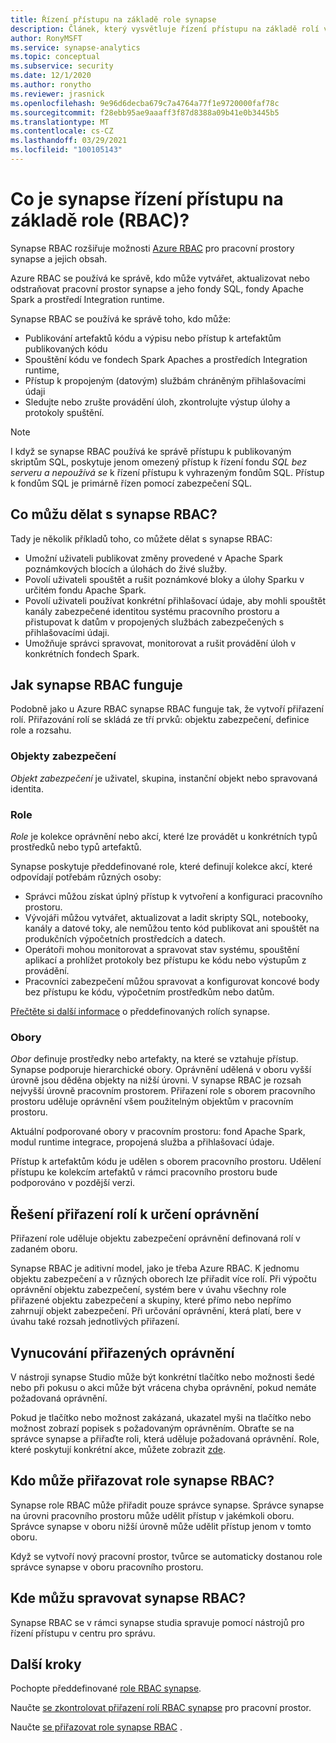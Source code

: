 ```yaml
---
title: Řízení přístupu na základě role synapse
description: Článek, který vysvětluje řízení přístupu na základě rolí ve službě Azure synapse Analytics
author: RonyMSFT
ms.service: synapse-analytics
ms.topic: conceptual
ms.subservice: security
ms.date: 12/1/2020
ms.author: ronytho
ms.reviewer: jrasnick
ms.openlocfilehash: 9e96d6decba679c7a4764a77f1e9720000faf78c
ms.sourcegitcommit: f28ebb95ae9aaaff3f87d8388a09b41e0b3445b5
ms.translationtype: MT
ms.contentlocale: cs-CZ
ms.lasthandoff: 03/29/2021
ms.locfileid: "100105143"
---
```

# <a name="what-is-synapse-role-based-access-control-rbac"></a>Co je synapse řízení přístupu na základě role (RBAC)?

Synapse RBAC rozšiřuje možnosti [Azure RBAC](../../role-based-access-control/overview.md) pro pracovní prostory synapse a jejich obsah. 

Azure RBAC se používá ke správě, kdo může vytvářet, aktualizovat nebo odstraňovat pracovní prostor synapse a jeho fondy SQL, fondy Apache Spark a prostředí Integration runtime.

Synapse RBAC se používá ke správě toho, kdo může:
- Publikování artefaktů kódu a výpisu nebo přístup k artefaktům publikovaných kódu 
- Spouštění kódu ve fondech Spark Apaches a prostředích Integration runtime,
- Přístup k propojeným (datovým) službám chráněným přihlašovacími údaji 
- Sledujte nebo zrušte provádění úloh, zkontrolujte výstup úlohy a protokoly spuštění.  

>[!Note]
>I když se synapse RBAC používá ke správě přístupu k publikovaným skriptům SQL, poskytuje jenom omezený přístup k řízení fondu _SQL bez serveru a nepoužívá se_ k řízení přístupu k vyhrazeným fondům SQL.  Přístup k fondům SQL je primárně řízen pomocí zabezpečení SQL.

## <a name="what-can-i-do-with-synapse-rbac"></a>Co můžu dělat s synapse RBAC?

Tady je několik příkladů toho, co můžete dělat s synapse RBAC:
  - Umožní uživateli publikovat změny provedené v Apache Spark poznámkových blocích a úlohách do živé služby.
  - Povolí uživateli spouštět a rušit poznámkové bloky a úlohy Sparku v určitém fondu Apache Spark.
  - Povolí uživateli používat konkrétní přihlašovací údaje, aby mohli spouštět kanály zabezpečené identitou systému pracovního prostoru a přistupovat k datům v propojených službách zabezpečených s přihlašovacími údaji. 
  - Umožňuje správci spravovat, monitorovat a rušit provádění úloh v konkrétních fondech Spark.    

## <a name="how-synapse-rbac-works"></a>Jak synapse RBAC funguje
Podobně jako u Azure RBAC synapse RBAC funguje tak, že vytvoří přiřazení rolí. Přiřazování rolí se skládá ze tří prvků: objektu zabezpečení, definice role a rozsahu.  

### <a name="security-principals"></a>Objekty zabezpečení

_Objekt zabezpečení_ je uživatel, skupina, instanční objekt nebo spravovaná identita.

### <a name="roles"></a>Role
 
_Role_ je kolekce oprávnění nebo akcí, které lze provádět u konkrétních typů prostředků nebo typů artefaktů.

Synapse poskytuje předdefinované role, které definují kolekce akcí, které odpovídají potřebám různých osoby:
- Správci můžou získat úplný přístup k vytvoření a konfiguraci pracovního prostoru. 
- Vývojáři můžou vytvářet, aktualizovat a ladit skripty SQL, notebooky, kanály a datové toky, ale nemůžou tento kód publikovat ani spouštět na produkčních výpočetních prostředcích a datech.
- Operátoři mohou monitorovat a spravovat stav systému, spouštění aplikací a prohlížet protokoly bez přístupu ke kódu nebo výstupům z provádění.
- Pracovníci zabezpečení můžou spravovat a konfigurovat koncové body bez přístupu ke kódu, výpočetním prostředkům nebo datům.

[Přečtěte si další informace](./synapse-workspace-synapse-rbac-roles.md) o předdefinovaných rolích synapse. 

### <a name="scopes"></a>Obory

_Obor_ definuje prostředky nebo artefakty, na které se vztahuje přístup.  Synapse podporuje hierarchické obory.  Oprávnění udělená v oboru vyšší úrovně jsou děděna objekty na nižší úrovni.  V synapse RBAC je rozsah nejvyšší úrovně pracovním prostorem.  Přiřazení role s oborem pracovního prostoru uděluje oprávnění všem použitelným objektům v pracovním prostoru.  

Aktuální podporované obory v pracovním prostoru: fond Apache Spark, modul runtime integrace, propojená služba a přihlašovací údaje. 

Přístup k artefaktům kódu je udělen s oborem pracovního prostoru.  Udělení přístupu ke kolekcím artefaktů v rámci pracovního prostoru bude podporováno v pozdější verzi.

## <a name="resolving-role-assignments-to-determine-permissions"></a>Řešení přiřazení rolí k určení oprávnění

Přiřazení role uděluje objektu zabezpečení oprávnění definovaná rolí v zadaném oboru.

Synapse RBAC je aditivní model, jako je třeba Azure RBAC. K jednomu objektu zabezpečení a v různých oborech lze přiřadit více rolí. Při výpočtu oprávnění objektu zabezpečení, systém bere v úvahu všechny role přiřazené objektu zabezpečení a skupiny, které přímo nebo nepřímo zahrnují objekt zabezpečení.  Při určování oprávnění, která platí, bere v úvahu také rozsah jednotlivých přiřazení.  

## <a name="enforcing-assigned-permissions"></a>Vynucování přiřazených oprávnění

V nástroji synapse Studio může být konkrétní tlačítko nebo možnosti šedé nebo při pokusu o akci může být vrácena chyba oprávnění, pokud nemáte požadovaná oprávnění. 

Pokud je tlačítko nebo možnost zakázaná, ukazatel myši na tlačítko nebo možnost zobrazí popisek s požadovaným oprávněním.  Obraťte se na správce synapse a přiřaďte roli, která uděluje požadovaná oprávnění. Role, které poskytují konkrétní akce, můžete zobrazit [zde](./synapse-workspace-synapse-rbac-roles.md).

## <a name="who-can-assign-synapse-rbac-roles"></a>Kdo může přiřazovat role synapse RBAC?

Synapse role RBAC může přiřadit pouze správce synapse.  Správce synapse na úrovni pracovního prostoru může udělit přístup v jakémkoli oboru.  Správce synapse v oboru nižší úrovně může udělit přístup jenom v tomto oboru. 

Když se vytvoří nový pracovní prostor, tvůrce se automaticky dostanou role správce synapse v oboru pracovního prostoru.   

## <a name="where-do-i-manage-synapse-rbac"></a>Kde můžu spravovat synapse RBAC?

Synapse RBAC se v rámci synapse studia spravuje pomocí nástrojů pro řízení přístupu v centru pro správu. 

## <a name="next-steps"></a>Další kroky

Pochopte předdefinované [role RBAC synapse](./synapse-workspace-synapse-rbac-roles.md).

Naučte [se zkontrolovat přiřazení rolí RBAC synapse](./how-to-review-synapse-rbac-role-assignments.md) pro pracovní prostor.

Naučte [se přiřazovat role synapse RBAC](./how-to-manage-synapse-rbac-role-assignments.md) .